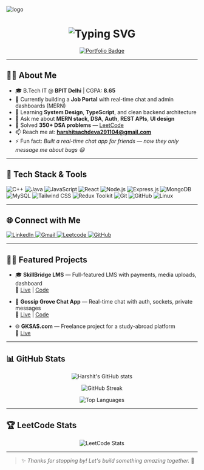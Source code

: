 ![logo](https://github.com/harshit-bpit/harshit-bpit/blob/main/log.png)

<h1 align="center">
  <img src="https://readme-typing-svg.demolab.com?font=Fira+Code&weight=500&size=24&pause=1000&center=true&vCenter=true&width=500&lines=Hi+%F0%9F%91%8B%2C+I'm+Harshit+Sachdeva;Full-Stack+MERN+Developer;DSA+%7C+Projects+%7C+Open+Source;B.Tech+IT+Student+@BPIT+Delhi" alt="Typing SVG" />
</h1>

<p align="center">
  <a href="https://my-portfolio-two-pi-45.vercel.app/" target="_blank">
    <img src="https://img.shields.io/badge/Visit Portfolio-000?style=for-the-badge&logo=vercel&logoColor=white" alt="Portfolio Badge"/>
  </a>
</p>

---

## 👨‍💻 About Me

- 🎓 B.Tech IT @ **BPIT Delhi** | CGPA: **8.65**
- 🔭 Currently building a **Job Portal** with real-time chat and admin dashboards (MERN)
- 🌱 Learning **System Design**, **TypeScript**, and clean backend architecture
- 💬 Ask me about **MERN stack**, **DSA**, **Auth**, **REST APIs**, **UI design**
- 🧠 Solved **350+ DSA problems** — [LeetCode](https://leetcode.com/u/harshitprosachdeva/)
- 📫 Reach me at: **harshitsachdeva291104@gmail.com**
- ⚡ Fun fact: *Built a real-time chat app for friends — now they only message me about bugs 😄*

---

## 🚀 Tech Stack & Tools

![C++](https://img.shields.io/badge/C++-00599C?style=flat&logo=c%2B%2B&logoColor=white)
![Java](https://img.shields.io/badge/Java-ED8B00?style=flat&logo=java&logoColor=white)
![JavaScript](https://img.shields.io/badge/JavaScript-F7DF1E?style=flat&logo=javascript&logoColor=black)
![React](https://img.shields.io/badge/React-20232A?style=flat&logo=react&logoColor=61DAFB)
![Node.js](https://img.shields.io/badge/Node.js-339933?style=flat&logo=nodedotjs&logoColor=white)
![Express.js](https://img.shields.io/badge/Express.js-000000?style=flat&logo=express&logoColor=white)
![MongoDB](https://img.shields.io/badge/MongoDB-4EA94B?style=flat&logo=mongodb&logoColor=white)
![MySQL](https://img.shields.io/badge/MySQL-005C84?style=flat&logo=mysql&logoColor=white)
![Tailwind CSS](https://img.shields.io/badge/Tailwind_CSS-38B2AC?style=flat&logo=tailwind-css&logoColor=white)
![Redux Toolkit](https://img.shields.io/badge/Redux%20Toolkit-764ABC?style=flat&logo=redux&logoColor=white)
![Git](https://img.shields.io/badge/Git-F05032?style=flat&logo=git&logoColor=white)
![GitHub](https://img.shields.io/badge/GitHub-181717?style=flat&logo=github&logoColor=white)
![Linux](https://img.shields.io/badge/Linux-FCC624?style=flat&logo=linux&logoColor=black)

---

## 🌐 Connect with Me

<p align="left">
  <a href="https://linkedin.com/in/harshit-sachdeva29" target="_blank">
    <img src="https://img.shields.io/badge/-LinkedIn-blue?style=for-the-badge&logo=Linkedin&logoColor=white" alt="LinkedIn"/>
  </a>
  <a href="mailto:harshitsachdeva291104@gmail.com">
    <img src="https://img.shields.io/badge/-Gmail-D14836?style=for-the-badge&logo=gmail&logoColor=white" alt="Gmail"/>
  </a>
  <a href="https://leetcode.com/u/harshitprosachdeva/" target="_blank">
    <img src="https://img.shields.io/badge/-Leetcode-FFA116?style=for-the-badge&logo=leetcode&logoColor=black" alt="Leetcode"/>
  </a>
  <a href="https://github.com/Harshitron" target="_blank">
    <img src="https://img.shields.io/badge/-GitHub-181717?style=for-the-badge&logo=github&logoColor=white" alt="GitHub"/>
  </a>
</p>

---

## 🧑‍💼 Featured Projects

- 🎓 **SkillBridge LMS** — Full-featured LMS with payments, media uploads, dashboard  
  🔗 [Live](https://frontend-lms-ue24.onrender.com/) | [Code](https://github.com/Harshitron/LMS)

- 💬 **Gossip Grove Chat App** — Real-time chat with auth, sockets, private messages  
  🔗 [Live](https://gossipgrove-chat-app.onrender.com/) | [Code](https://github.com/Harshitron/Mern-ChatApp-GossipGrove)

- 🌐 **GKSAS.com** — Freelance project for a study-abroad platform  
  🔗 [Live](https://gksas.com/)

---

## 📊 GitHub Stats

<p align="center">
  <img src="https://github-readme-stats.vercel.app/api?username=Harshitron&show_icons=true&theme=tokyonight" alt="Harshit's GitHub stats" />
</p>

<p align="center">
  <img src="https://github-readme-streak-stats.herokuapp.com/?user=Harshitron&theme=tokyonight" alt="GitHub Streak" />
</p>

<p align="center">
  <img src="https://github-readme-stats.vercel.app/api/top-langs/?username=Harshitron&layout=compact&theme=tokyonight" alt="Top Languages" />
</p>

---

## 🏆 LeetCode Stats

<p align="center">
  <img src="https://leetcard.jacoblin.cool/harshitprosachdeva?theme=light&font=Source%20Code%20Pro&ext=contest" alt="LeetCode Stats" />
</p>

---

> ✨ *Thanks for stopping by! Let's build something amazing together.* 🚀  
